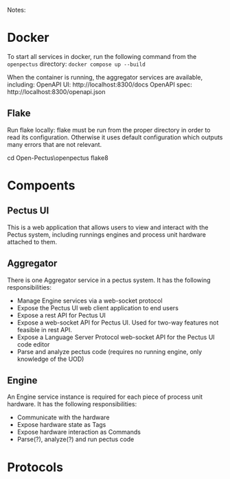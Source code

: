 Notes:

# Docker

To start all services in docker, run the following command from the `openpectus` directory:
`docker compose up --build` 

When the container is running, the aggregator services are available, including:
OpenAPI UI: http://localhost:8300/docs
OpenAPI spec: http://localhost:8300/openapi.json


## Flake
Run flake locally:
flake must be run from the proper directory in order to read its configuration. Otherwise it uses default
configuration which outputs many errors that are not relevant.

cd Open-Pectus\openpectus
flake8


# Compoents

## Pectus UI

This is a web application that allows users to view and interact with the Pectus system,
including runnings engines and process unit hardware attached to them.

## Aggregator

There is one Aggregator service in a pectus system. It has the following responsibilities:

- Manage Engine services via a web-socket protocol
- Expose the Pectus UI web client application to end users
- Expose a rest API for Pectus UI
- Expose a web-socket API for Pectus UI. Used for two-way features not feasible in rest API.
- Expose a Language Server Protocol web-socket API for the Pectus UI code editor
- Parse and analyze pectus code (requires no running engine, only knowledge of the UOD)

## Engine

An Engine service instance is required for each piece of process unit hardware. It has 
the following responsibilities:

- Communicate with the hardware
- Expose hardware state as Tags
- Expose hardware interaction as Commands
- Parse(?), analyze(?) and run pectus code

# Protocols


